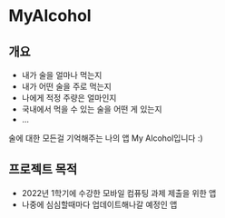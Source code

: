 # MyAlcohol

## 개요
- 내가 술을 얼마나 먹는지
- 내가 어떤 술을 주로 먹는지
- 나에게 적정 주량은 얼마인지
- 국내에서 먹을 수 있는 술을 어떤 게 있는지
- ...


술에 대한 모든걸 기억해주는 나의 앱 My Alcohol입니다 :)


## 프로젝트 목적
- 2022년 1학기에 수강한 모바일 컴퓨팅 과제 제출을 위한 앱
- 나중에 심심할때마다 업데이트해나갈 예정인 앱
